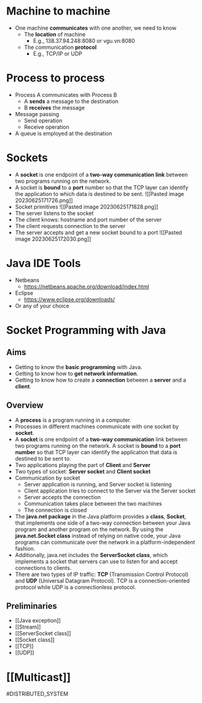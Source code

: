 # Machine to machine
- One machine **communicates** with one another, we need to know
	- The **location** of machine
		- E.g., 138.37.94.248:8080 or vgu.vn:8080
	- The communication **protocol**
		- E.g., TCP/IP or UDP
# Process to process
- Process A communicates with Process B
	- A **sends** a message to the destination
	- B **receives** the message
- Message passing
	- Send operation
	- Receive operation
- A queue is employed at the destination
# Sockets
- A **socket** is one endpoint of a **two-way communication link** between two programs running on the network.
- A socket is **bound** to a **port** number so that the TCP layer can identify the application to which data is destined to be sent.
![[Pasted image 20230625171726.png]]
- Socket primitives
![[Pasted image 20230625171828.png]]
- The server listens to the socket
- The client knows: hostname and port number of the server
- The client requests connection to the server
- The server accepts and get a new socket bound to a port
![[Pasted image 20230625172030.png]]
# Java IDE Tools
- Netbeans
	- https://netbeans.apache.org/download/index.html
- Eclipse
	- https://www.eclipse.org/downloads/
- Or any of your choice
# Socket Programming with Java
## Aims
- Getting to know the **basic programming** with Java.
- Getting to know how to **get network information**.
- Getting to know how to create a **connection** between a **server** and a **client**.
## Overview
- A **process** is a program running in a computer.
- Processes in different machines communicate with one socket by **socket**.
- A **socket** is one endpoint of a **two-way communication** link between two programs running on the network. A socket is **bound** to a **port number** so that TCP layer can identify the application that data is destined to be sent to.
- Two applications playing the part of **Client** and **Server**
- Two types of socket: **Server socket** and **Client socket**
- Communication by socket
	- Server application is running, and Server socket is listening
	- Client application tries to connect to the Server via the Server socket
	- Server accepts the connection 
	- Communication takes place between the two machines
	- The connection is closed
- The **java.net package** in the Java platform provides a **class**, **Socket**, that implements one side of a two-way connection between your Java program and another program on the network. By using the **java.net.Socket class** instead of relying on native code, your Java programs can communicate over the network in a platform-independent fashion.
- Additionally, java.net includes the **ServerSocket class**, which implements a socket that servers can use to listen for and accept connections to clients.
- There are two types of IP traffic: **TCP** (Transmission Control Protocol) and **UDP** (Universal Datagram Protocol). TCP is a connection-oriented protocol while UDP is a connectionless protocol.
## Preliminaries
- [[Java exception]]
- [[Stream]]
- [[ServerSocket class]]
- [[Socket class]]
- [[TCP]]
- [[UDP]]
# [[Multicast]]
#DISTRIBUTED_SYSTEM 
